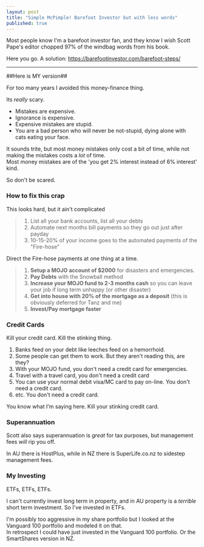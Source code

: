 ```yaml
---
layout: post
title: "Simple McPimple! Barefoot Investor but with less words"
published: true
---
```

Most people know I'm a barefoot investor fan, and they know I wish Scott Pape's editor chopped 97% of the windbag words from his book. 

Here you go. A solution:
https://barefootinvestor.com/barefoot-steps/

----------------------

##Here is MY version##

For too many years I avoided this money-finance thing. 

Its _really_ scary. 

+ Mistakes are expensive.  
+ Ignorance is expensive.  
+ Expensive mistakes are stupid.  
+ You are a bad person who will never be not-stupid, dying alone with cats eating your face.

It sounds trite, but most money mistakes only cost a bit of time, while not making the mistakes costs a _lot_ of time.  
Most money mistakes are of the 'you get 2% interest instead of 6% interest' kind.

So don't be scared.

### How to fix this crap ###

This looks hard, but it ain't complicated

> 01. List all your bank accounts, list all your debts
> 02. Automate next months bill payments so they go out just after payday
> 03. 10-15-20% of your income goes to the automated payments of the "Fire-hose"

Direct the Fire-hose payments at one thing at a time.  

> 01. **Setup a MOJO account of $2000** for disasters and emergencies.
> 02. **Pay Debts** with the Snowball method
> 03. **Increase your MOJO fund to 2-3 months cash** so you can leave your job if long term unhappy (or other disaster)
> 04. **Get into house with 20% of the mortgage as a deposit** (this is obviously deferred for Tanz and me)
> 05. **Invest/Pay mortgage faster**

### Credit Cards ###

Kill your credit card. Kill the stinking thing.

01. Banks feed on your debt like leeches feed on a hemorrhoid.
02. Some people can get them to work. But they aren't reading this, are they?
03. With your MOJO fund, you don't need a credit card for emergencies.
04. Travel with a travel card, you don't need a credit card
05. You can use your normal debit visa/MC card to pay on-line. You don't need a credit card.
06. etc. You don't need a credit card.

You know what I'm saying here. Kill your stinking credit card.

### Superannuation ###

Scott also says superannuation is _great_ for tax purposes, but management fees _will_ rip you off.

In AU there is HostPlus, while in NZ there is SuperLife.co.nz to sidestep management fees.

### My Investing ###

ETFs, ETFs, ETFs.

I can't currently invest long term in property, and in AU property is a _terrible_ short term investment. 
So I've invested in ETFs.

I'm possibly too aggressive in my share portfolio but I looked at the Vanguard 100 portfolio and modeled it on that.  
In retrospect I could have just invested in the Vanguard 100 portfolio. Or the SmartShares version in NZ.






